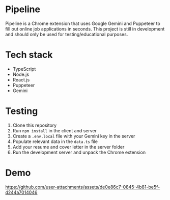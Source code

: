 # Pipeline

Pipeline is a Chrome extension that uses Google Gemini and Puppeteer to fill out online job applications in seconds.
This project is still in development and should only be used for testing/educational purposes.

# Tech stack

- TypeScript
- Node.js
- React.js
- Puppeteer
- Gemini

# Testing

1. Clone this repository
2. Run `npm install` in the client and server
3. Create a `.env.local` file with your Gemini key in the server
4. Populate relevant data in the `data.ts` file
5. Add your resume and cover letter in the server folder
6. Run the development server and unpack the Chrome extension

# Demo

https://github.com/user-attachments/assets/de0e86c7-0845-4b81-be5f-d244a7014046
